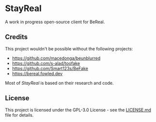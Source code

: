 # StayReal

A work in progress open-source client for BeReal.

## Credits

This project wouldn't be possible without the following projects:

- <https://github.com/macedonga/beunblurred>
- <https://github.com/s-alad/toofake>
- <https://github.com/Smart123s/BeFake>
- <https://bereal.fowled.dev>

Most of *StayReal* is based on their research and code.

## License

This project is licensed under the GPL-3.0 License - see the [LICENSE.md](./LICENSE.md) file for details.
